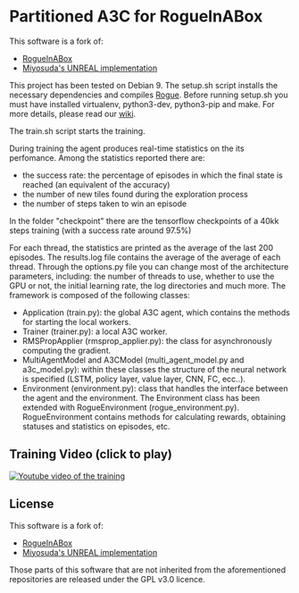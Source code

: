 Partitioned A3C for RogueInABox
==========
  
This software is a fork of:
* [RogueInABox](https://github.com/rogueinabox/rogueinabox)
* [Miyosuda's UNREAL implementation](https://github.com/miyosuda/unreal)

This project has been tested on Debian 9. The setup.sh script installs the necessary dependencies and compiles [Rogue](http://www.anthive.com/project/rogue/). Before running setup.sh you must have installed virtualenv, python3-dev, python3-pip and make. 
For more details, please read our [wiki](https://github.com/Francesco-Sovrano/Partitioned-A3C-for-RogueInABox/wiki).

The train.sh script starts the training.

During training the agent produces real-time statistics on the its perfomance. Among the statistics reported there are: 
* the success rate: the percentage of episodes in which the final state is reached (an equivalent of the accuracy)
* the number of new tiles found during the exploration process
* the number of steps taken to win an episode

In the folder "checkpoint" there are the tensorflow checkpoints of a 40kk steps training (with a success rate around 97.5%)

For each thread, the statistics are printed as the average of the last 200 episodes. The results.log file contains the average of the average of each thread.
Through the options.py file you can change most of the architecture parameters, including: the number of threads to use, whether to use the GPU or not, the initial learning rate, the log directories and much more.
The framework is composed of the following classes:
* Application (train.py): the global A3C agent, which contains the methods for starting the local workers.
* Trainer (trainer.py): a local A3C worker.
* RMSPropApplier (rmsprop_applier.py): the class for asynchronously computing the gradient.
* MultiAgentModel and A3CModel (multi_agent_model.py and a3c_model.py): within these classes the structure of the neural network is specified (LSTM, policy layer, value layer, CNN, FC, ecc..).
* Environment (environment.py): class that handles the interface between the agent and the environment. The Environment class has been extended with RogueEnvironment (rogue_environment.py). RogueEnvironment contains methods for calculating rewards, obtaining statuses and statistics on episodes, etc.

Training Video (click to play)
-------

[![Youtube video of the training](https://img.youtube.com/vi/1j6_165Q46w/0.jpg)](https://www.youtube.com/watch?v=1j6_165Q46w)


License
-------

This software is a fork of:
* [RogueInABox](https://github.com/rogueinabox/rogueinabox)
* [Miyosuda's UNREAL implementation](https://github.com/miyosuda/unreal)

Those parts of this software that are not inherited from the aforementioned repositories are released under the GPL v3.0 licence.